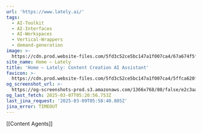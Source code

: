 ```yaml
---
url: 'https://www.lately.ai/'
tags:
  - AI-Toolkit
  - AI-Interfaces
  - AI-Workspaces
  - Vertical-Wrappers
  - demand-generation
image: >-
  https://cdn.prod.website-files.com/5fd3c52ce5bc147a1f007ca4/67a674f5f0fae14770640d94_lately_meta_og_kately.png
site_name: Home – Lately
title: 'Home – Lately: Content Creation AI Assistant'
favicon: >-
  https://cdn.prod.website-files.com/5fd3c52ce5bc147a1f007ca4/5ffca620f69d7d0aa2818e70_Lately_Favicon_32px.png
og_screenshot_url: >-
  https://og-screenshots-prod.s3.amazonaws.com/1366x768/80/false/e2c3aa87f70260416f1a9860b840a0e86bf9e7f8f95aa74c8753177687f3f786.jpeg
og_last_fetch: 2025-03-07T05:20:56.753Z
last_jina_request: '2025-03-09T05:58:40.805Z'
jina_error: TIMEOUT
---
```

[[Content Agents]]
